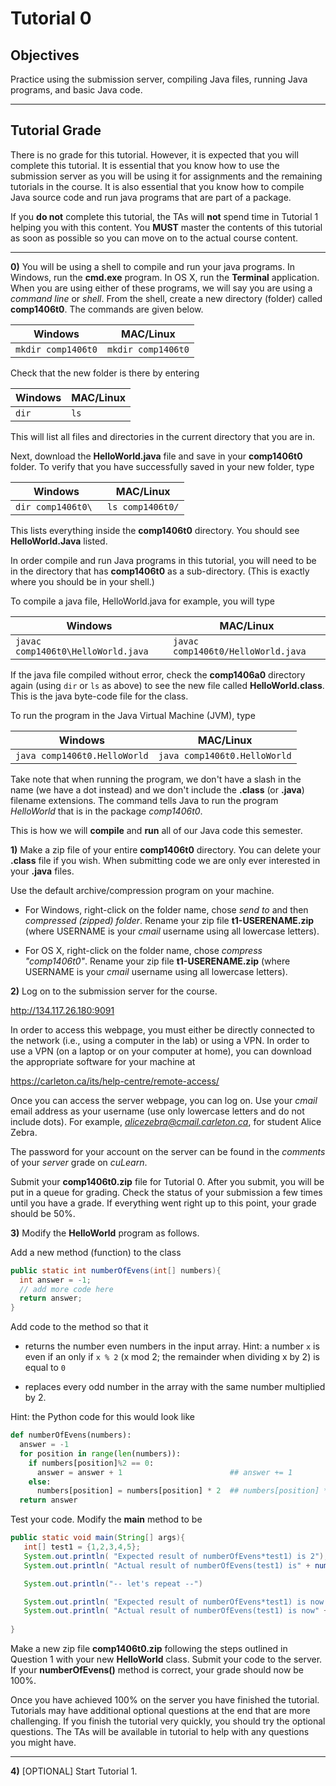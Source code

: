 # Tutorial 0


## Objectives
Practice using the submission server, compiling Java files, running Java
programs, and basic Java code.


---


## Tutorial Grade

There is no grade for this tutorial. However, it is expected that you will
complete this tutorial. It is essential that you know how to use the submission
server as you will be using it for assignments and the remaining tutorials
in the course. It is also essential that you know how to compile Java source
code and run java programs that are part of a package.

If you **do not** complete this tutorial, the TAs will **not** spend time
in Tutorial 1 helping you with this content. You **MUST** master the contents
of this tutorial as soon as possible so you can move on to the actual course content.

---


__0)__ You will be using a shell to compile and run your java programs. In Windows, run the **cmd.exe** program. In OS X, run the **Terminal** application. When you are using either of these programs, we will say you are using a *command line* or *shell*. From the shell, create a new directory (folder) called **comp1406t0**. The commands are given below.

| **Windows**            | **MAC/Linux**  |
| -------            | ---------- |
| `mkdir comp1406t0` | `mkdir comp1406t0` |


Check that the new folder is there by entering

| **Windows**        | **MAC/Linux**  |
| -------            | ---------- |
| `dir`              | `ls`       |


This will list all files and directories in the current directory that you are in.

Next, download the **HelloWorld.java** file and save in your 
**comp1406t0** folder. To verify that you have successfully saved in your new folder, type 

| **Windows**        | **MAC/Linux**  |
| -------            | ---------- |
| `dir comp1406t0\ ` | `ls comp1406t0/`       |

This lists everything inside the **comp1406t0** directory. You should see **HelloWorld.Java** listed. 

In order compile and run Java programs in this tutorial, you will need to be in the directory that has **comp1406t0** as a sub-directory. (This is exactly where you should be in your shell.)

To compile a java file, HelloWorld.java for example, you will type


| **Windows**        | **MAC/Linux**  |
| -------            | ---------- |
| `javac comp1406t0\HelloWorld.java ` | `javac comp1406t0/HelloWorld.java `       |

If the java file compiled without error, check the **comp1406a0** directory again (using `dir` or `ls` as above) to see the new file called **HelloWorld.class**. This is the java byte-code file for the class.

To run the program in the Java Virtual Machine (JVM), type

| **Windows**        | **MAC/Linux**  |
| -------            | ---------- |
| `java comp1406t0.HelloWorld` | `java comp1406t0.HelloWorld`  |


Take note that when running the program, we don't have a slash in the name (we have a dot instead) and we don't include the **.class** (or **.java**) filename extensions. The command tells Java to run the program *HelloWorld* that is in the package *comp1406t0*. 

This is how we will **compile** and **run** all of our Java code this semester.

__1)__ Make a zip file of your entire **comp1406t0** directory. You can delete your **.class** file if you wish. When submitting code we are only ever interested in your **.java** files. 

Use the default archive/compression program on your machine. 
+ For Windows, right-click on the folder name, chose *send to* and then *compressed (zipped) folder*. Rename your zip file **t1-USERENAME.zip** (where USERNAME is your *cmail* username using all lowercase letters). 

+ For OS X, right-click on the folder name, chose *compress "comp1406t0"*. Rename your zip file **t1-USERENAME.zip** (where USERNAME is your *cmail* username using all lowercase letters). 





__2)__ Log on to the submission server for the course.

http://134.117.26.180:9091

In order to access this webpage, you must either be directly connected to the network (i.e., using a computer in the lab) or using a VPN. In order to use a VPN (on a laptop or on your computer at home), you can download the appropriate software for your machine at

https://carleton.ca/its/help-centre/remote-access/

Once you can access the server webpage, you can log on. 
Use your *cmail* email address as your username (use only lowercase letters and do not include dots). For example, *alicezebra@cmail.carleton.ca*, for student Alice Zebra. 

The password for your account on the server can be found in the *comments* of your *server* grade on *cuLearn*. 

Submit your **comp1406t0.zip** file for Tutorial 0. After you submit, you will be put in a queue for grading. Check the status of your submission a few times until you have a grade. If everything went right up to this point, your grade should be 50%. 


__3)__ Modify the **HelloWorld** program as follows.

Add a new method (function) to the class

```java
public static int numberOfEvens(int[] numbers){
  int answer = -1;
  // add more code here
  return answer;
}
```

Add code to the method so that it 

+ returns the number even numbers in the input array. Hint: a number `x` is even if an only if `x % 2` (x mod 2; the remainder when dividing x by 2) is equal to `0`

+ replaces every odd number in the array with the same number multiplied by 2. 

Hint: the Python code for this would look like

```Python
def numberOfEvens(numbers):
  answer = -1
  for position in range(len(numbers)):
    if numbers[position]%2 == 0:
      answer = answer + 1                        ## answer += 1
    else:
      numbers[position] = numbers[position] * 2  ## numbers[position] *= 2
  return answer
```


Test your code. Modify the **main** method to be 

```java
public static void main(String[] args){
   int[] test1 = {1,2,3,4,5};
   System.out.println( "Expected result of numberOfEvens*test1) is 2");
   System.out.println( "Actual result of numberOfEvens(test1) is" + numberOfEvens(test1) );

   System.out.println("-- let's repeat --")

   System.out.println( "Expected result of numberOfEvens*test1) is now 5");
   System.out.println( "Actual result of numberOfEvens(test1) is now" + numberOfEvens(test1) );
 
}
```

Make a new zip file **comp1406t0.zip** following the steps outlined in Question 1 with your new **HelloWorld** class. Submit your code to the server. If your **numberOfEvens()** method is correct, your grade should now be 100%.

Once you have achieved 100% on the server you have finished the tutorial. Tutorials may have additional optional questions at the end that are more challenging. If you finish the tutorial very quickly, you should try the optional questions. The TAs will be available in tutorial to help with any questions you might have.

---

__4)__ [OPTIONAL] Start Tutorial 1.


